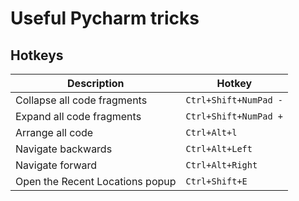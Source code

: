 # Useful Pycharm tricks


## Hotkeys

Description | Hotkey
------------|-----
Collapse all code fragments | `Ctrl+Shift+NumPad -`
Expand all code fragments | `Ctrl+Shift+NumPad +`
Arrange all code | `Ctrl+Alt+l`
Navigate backwards | `Ctrl+Alt+Left`
Navigate forward | `Ctrl+Alt+Right`
Open the Recent Locations popup | `Ctrl+Shift+E`